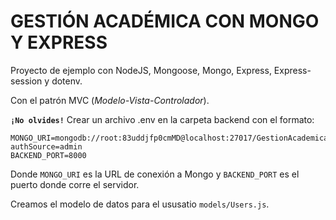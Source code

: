 # GESTIÓN ACADÉMICA CON MONGO Y EXPRESS

Proyecto de ejemplo con NodeJS, Mongoose, Mongo, Express, Express-session y dotenv.

Con el patrón MVC (_Modelo-Vista-Controlador_).

**`¡No olvides!`** Crear un archivo .env en la carpeta backend con el formato:

```
MONGO_URI=mongodb://root:83uddjfp0cmMD@localhost:27017/GestionAcademica?authSource=admin
BACKEND_PORT=8000
```

Donde `MONGO_URI` es la URL de conexión a Mongo y `BACKEND_PORT` es el puerto donde corre el servidor.

Creamos el modelo de datos para el ususatio `models/Users.js`.